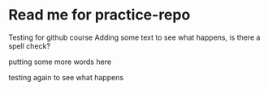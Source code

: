 # Read me for practice-repo
Testing for github course
Adding some text to see what happens, is there a spell check? 


putting some more words here

testing again to see what happens